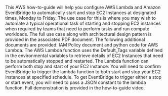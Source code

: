 This AWS how-to-guide will help you configure AWS Lambda and Amazon EventBridge to automatically start and stop EC2 Instances at designated times, Monday to Friday.
The use case for this is where you may wish to automate a typical operational task of starting and stopping EC2 instances when required by teams that need to perform tasks and run compute workloads.
The full use case along with architectural design pattern is provided in the associated PDF document. The following additional documents are provided: IAM Policy document and python code for AWS Lambda.
The AWS Lambda function uses the Default_Tags variable defined in the environmental variables to retrieve details of EC2 Instances that need to be automatically stopped and restarted. The Lambda function can perform both stop and start of your EC2 instance. You will need to confirm EventBridge to trigger the lambda function to both start and stop your EC2 instances at specified schedule. To get EventBridge to trigger either a stop or start event, you will need to pass a JSON constant to the lambda function. Full demonstration is provided in the how-to-guide video. 
